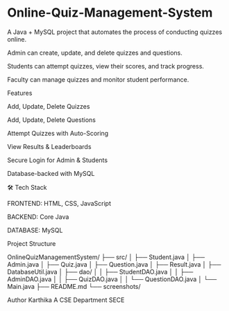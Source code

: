 # Online-Quiz-Management-System

A Java + MySQL project that automates the process of conducting quizzes online.

Admin can create, update, and delete quizzes and questions.

Students can attempt quizzes, view their scores, and track progress.

Faculty can manage quizzes and monitor student performance.

Features

Add, Update, Delete Quizzes

Add, Update, Delete Questions

Attempt Quizzes with Auto-Scoring

View Results & Leaderboards

Secure Login for Admin & Students

Database-backed with MySQL

🛠 Tech Stack

FRONTEND: HTML, CSS, JavaScript

BACKEND: Core Java

DATABASE: MySQL

Project Structure

OnlineQuizManagementSystem/
├── src/
│   ├── Student.java
│   ├── Admin.java
│   ├── Quiz.java
│   ├── Question.java
│   ├── Result.java
│   ├── DatabaseUtil.java
│   ├── dao/
│   │   ├── StudentDAO.java
│   │   ├── AdminDAO.java
│   │   ├── QuizDAO.java
│   │   └── QuestionDAO.java
│   └── Main.java
├── README.md
└── screenshots/


Author
Karthika A
CSE Department
SECE
